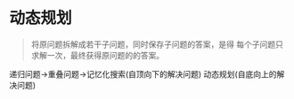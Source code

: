 # 动态规划
> 将原问题拆解成若干子问题，同时保存子问题的答案，是得
每个子问题只求解一次，最终获得原问题的的答案。

递归问题→重叠问题→记忆化搜索(自顶向下的解决问题)
                动态规划(自底向上的解决问题)